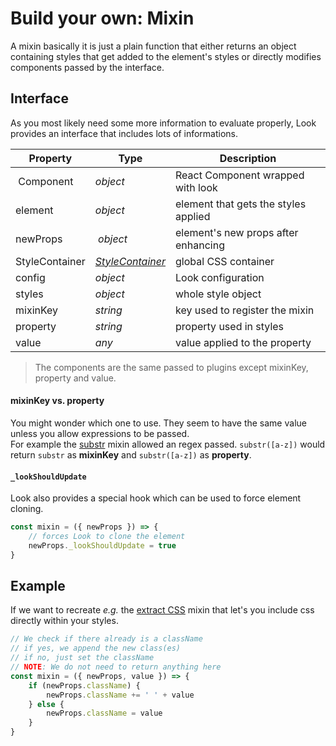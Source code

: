 # Build your own: Mixin

A mixin basically it is just a plain function that either returns an object containing styles that get added to the element's styles or directly modifies components passed by the  interface.

## Interface
As you most likely need some more information to evaluate properly, Look provides an interface that includes lots of informations.

| Property |Type |Description |
| -------- | ----------- | ---|
| Component | *object*|React Component wrapped with look |
|element |*object* |element that gets the styles applied |
| newProps | *object* |element's new props after enhancing |
| StyleContainer | [*StyleContainer*](../api/StyleContainer.md) |global CSS container |
| config | *object* |Look configuration |
|styles |*object* |whole style object |
|mixinKey | *string* |key used to register the mixin |
|property | *string* |property used in styles |
| value | *any* |value applied to the property |

> The components are the same passed to plugins except mixinKey, property and value.

#### mixinKey vs. property
You might wonder which one to use. They seem to have the same value unless you allow expressions to be passed. <br>
For example the [substr](../Mixins.md#substr) mixin allowed an regex passed. `substr([a-z])` would return `substr` as **mixinKey** and `substr([a-z])` as **property**.

#### `_lookShouldUpdate`
Look also provides a special hook which can be used to force element cloning.
```javascript
const mixin = ({ newProps }) => {
	// forces Look to clone the element
	newProps._lookShouldUpdate = true
}
```
## Example
If we want to recreate *e.g.* the [extract CSS](../Mixins.md#extract-css) mixin that let's you include css directly within your styles.

```javascript
// We check if there already is a className
// if yes, we append the new class(es)
// if no, just set the className
// NOTE: We do not need to return anything here
const mixin = ({ newProps, value }) => {
	if (newProps.className) {
		newProps.className += ' ' + value
	} else {
		newProps.className = value
	}
}
```
